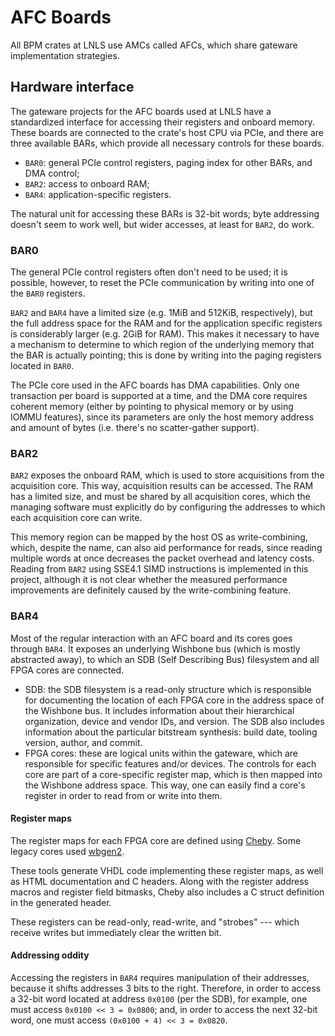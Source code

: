 # AFC Boards

All BPM crates at LNLS use AMCs called AFCs, which share gateware
implementation strategies.

## Hardware interface

The gateware projects for the AFC boards used at LNLS have a standardized
interface for accessing their registers and onboard memory. These boards are
connected to the crate's host CPU via PCIe, and there are three available BARs,
which provide all necessary controls for these boards.

- `BAR0`: general PCIe control registers, paging index for other BARs, and DMA
  control;
- `BAR2`: access to onboard RAM;
- `BAR4`: application-specific registers.

The natural unit for accessing these BARs is 32-bit words; byte addressing
doesn't seem to work well, but wider accesses, at least for `BAR2`, do work.

### BAR0

The general PCIe control registers often don't need to be used; it is possible,
however, to reset the PCIe communication by writing into one of the `BAR0`
registers.

`BAR2` and `BAR4` have a limited size (e.g. 1MiB and 512KiB, respectively), but
the full address space for the RAM and for the application specific registers
is considerably larger (e.g. 2GiB for RAM). This makes it necessary to have a
mechanism to determine to which region of the underlying memory that the BAR is
actually pointing; this is done by writing into the paging registers located in
`BAR0`.

The PCIe core used in the AFC boards has DMA capabilities. Only one transaction
per board is supported at a time, and the DMA core requires coherent memory
(either by pointing to physical memory or by using IOMMU features), since its
parameters are only the host memory address and amount of bytes (i.e. there's
no scatter-gather support).

### BAR2

`BAR2` exposes the onboard RAM, which is used to store acquisitions from the
acquisition core. This way, acquisition results can be accessed. The RAM has a
limited size, and must be shared by all acquisition cores, which the managing
software must explicitly do by configuring the addresses to which each
acquisition core can write.

This memory region can be mapped by the host OS as write-combining, which,
despite the name, can also aid performance for reads, since reading multiple
words at once decreases the packet overhead and latency costs. Reading from
`BAR2` using SSE4.1 SIMD instructions is implemented in this project, although
it is not clear whether the measured performance improvements are definitely
caused by the write-combining feature.

### BAR4

Most of the regular interaction with an AFC board and its cores goes through
`BAR4`. It exposes an underlying Wishbone bus (which is mostly abstracted
away), to which an SDB (Self Describing Bus) filesystem and all FPGA cores are
connected.

- SDB: the SDB filesystem is a read-only structure which is responsible for
  documenting the location of each FPGA core in the address space of the
  Wishbone bus. It includes information about their hierarchical organization,
  device and vendor IDs, and version. The SDB also includes information about
  the particular bitstream synthesis: build date, tooling version, author, and
  commit.
- FPGA cores: these are logical units within the gateware, which are
  responsible for specific features and/or devices. The controls for each core
  are part of a core-specific register map, which is then mapped into the
  Wishbone address space. This way, one can easily find a core's register in
  order to read from or write into them.

#### Register maps

The register maps for each FPGA core are defined using
[Cheby](https://gitlab.cern.ch/be-cem-edl/common/cheby). Some legacy cores used
[wbgen2](https://ohwr.org/project/wishbone-gen).

These tools generate VHDL code implementing these register maps, as well as
HTML documentation and C headers. Along with the register address macros and
register field bitmasks, Cheby also includes a C struct definition in the
generated header.

These registers can be read-only, read-write, and "strobes" --- which receive
writes but immediately clear the written bit.

#### Addressing oddity

Accessing the registers in `BAR4` requires manipulation of their addresses,
because it shifts addresses 3 bits to the right. Therefore, in order to access
a 32-bit word located at address `0x0100` (per the SDB), for example, one must
access `0x0100 << 3 = 0x0800`; and, in order to access the next 32-bit word,
one must access `(0x0100 + 4) << 3 = 0x0820`.
